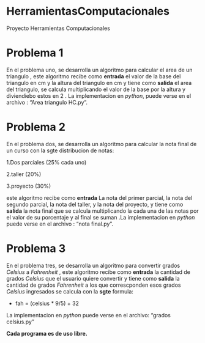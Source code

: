 # HerramientasComputacionales
Proyecto Herramientas Computacionales

# Problema 1
En el problema uno, se desarrolla un algoritmo para calcular el area de un triangulo , este algoritmo
recibe como **entrada** el valor de la base del triangulo en cm y la altura del triangulo en cm y tiene como **salida** el area del triangulo, se calcula multiplicando el valor de la base por la altura y diviendiebo estos en 2 . La implementacion en *python*, puede verse en el archivo : “Area triangulo HC.py”.

# Problema 2
En el problema dos, se desarrolla un algoritmo para calcular la nota final de un curso con la sgte distribucion de notas:

1.Dos parciales (25% cada uno)

2.taller (20%)

3.proyecto (30%)

este algoritmo recibe como **entrada** La nota del primer parcial, la nota del segundo parcial, la nota del taller, y la nota del proyecto, y tiene como **salida** la nota final que  se calcula multiplicando la cada una de las notas por el valor de su porcentaje y  al final se suman .La implementacion en *python*  puede verse en el archivo : “nota final.py”.

# Problema 3
En el problema tres, se desarrolla un algoritmo para convertir grados *Celsius* a *Fahrenheit* , este algoritmo recibe como **entrada** la cantidad de grados *Celsius* que el usuario quiere convertir  y tiene como **salida** la cantidad de grados *Fahrenheit* a los que correscponden esos grados *Celsius* ingresados se calcula con la **sgte** formula:

* fah = (celsius * 9/5) + 32

La implementacion en *python* puede verse en el archivo: “grados celsius.py”

**Cada programa es de uso libre.**
